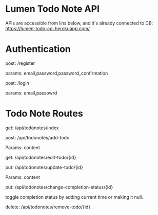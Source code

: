 # Lumen Todo Note API

APIs are accessible from lins below, and it's already connected to DB:
https://lumen-todo-api.herokuapp.com/

# Authentication
post: /register

params: email,password,password_confirmation

post: /login

params: email,passowrd


# Todo Note Routes

get: /api/todonotes/index

post: /api/todonotes/add-todo

Params: content

get: /api/todonotes/edit-todo/{id}

put: /api/todonotes/update-todo/{id}

Params: content

put: /api/todonotes/change-completion-status/{id}

toggle completion status by adding current time or making it null.


delete: /api/todonotes/remove-todo/{id}


